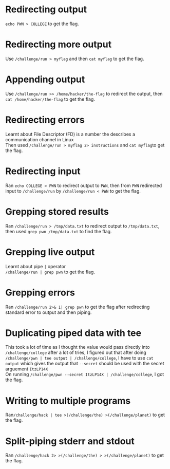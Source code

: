 # Redirecting output
`echo PWN > COLLEGE` to get the flag.

# Redirecting more output
Use `/challenge/run > myflag` and then `cat myflag` to get the flag.

# Appending output
Use  `/challenge/run >> /home/hacker/the-flag` to redirect the output, then `cat /home/hacker/the-flag` to get the flag.

# Redirecting errors
Learnt about File Descriptor (FD) is a number the describes a communication channel in Linux \
Then used `/challenge/run > myflag 2> instructions` and `cat myflag`to get the flag.

# Redirecting input
Ran `echo COLLEGE > PWN` to redirect output to `PWN`, then from `PWN` redirected input to `/challenge/run` by `/challenge/run < PWN` to get the flag.

# Grepping stored results
Ran `/challenge/run > /tmp/data.txt` to redirect output to `/tmp/data.txt`, then  used `grep pwn /tmp/data.txt` to find the flag.

# Grepping live output
Learnt about pipe `|` operator \
`/challenge/run | grep pwn` to get the flag.

# Grepping errors
Ran `/challenge/run 2>& 1| grep pwn` to get the flag after redirecting standard error to output and then piping.

# Duplicating piped data with tee
This took a lot of time as I thought the value would pass directly into `/challenge/college` after a lot of tries,
I figured out that  after doing `/challenge/pwn | tee output | /challenge/college`, I  have to use `cat output`
which gives the output that `--secret` should be used with the secret arguement `ItzLP14X` \
On running `/challenge/pwn --secret ItzLP14X | /challenge/college`, I got the flag.

# Writing to multiple programs
Ran`/challenge/hack | tee >(/challenge/the) >(/challenge/planet)` to get the flag.

# Split-piping stderr and stdout
Ran `/challenge/hack 2> >(/challenge/the) > >(/challenge/planet)` to get the flag.
